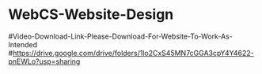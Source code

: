 # WebCS-Website-Design

#Video-Download-Link-Please-Download-For-Website-To-Work-As-Intended
#https://drive.google.com/drive/folders/1lo2CxS45MN7cGGA3cpY4Y4622-pnEWLo?usp=sharing
